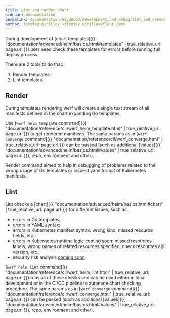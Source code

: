 ```yaml
---
title: Lint and render chart
sidebar: documentation
permalink: documentation/advanced/development_and_debug/lint_and_render_chart.html
author: Timofey Kirillov <timofey.kirillov@flant.com>
---
```


During development of [chart templates]({{ "documentation/advanced/helm/basics.html#templates" | true_relative_url: page.url }}) user need check these templates for errors before running full deploy process.

There are 2 tools to do that:

 1. Render templates.
 2. Lint templates.

## Render

During templates rendering werf will create a single text stream of all manifests defined in the chart expanding Go templates.

Use [`werf helm template` command]({{ "documentation/reference/cli/werf_helm_template.html" | true_relative_url: page.url }}) to get rendered manifests. The same params as in [`werf converge` command]({{ "documentation/reference/cli/werf_converge.html" | true_relative_url: page.url }}) can be passed (such as additional [values]({{ "documentation/advanced/helm/basics.html#values" | true_relative_url: page.url }}), repo, environment and other).

Render command aimed to help in debugging of problems related to the wrong usage of Go templates or inspect yaml format of Kubernetes manifests.

## Lint

Lint checks a [chart]({{ "documentation/advanced/helm/basics.html#chart" | true_relative_url: page.url }}) for different issues, such as:
 * errors in Go templates;
 * errors in YAML syntax;
 * errors in Kubernetes manifest syntax: wrong kind, missed resource fields, etc.;
 * errors in Kubernetes runtime logic [coming soon](https://github.com/werf/werf/issues/1187): missed resources labels, wrong names of related resources specified, check resources api version, etc.;
 * security risk analysis [coming soon](https://github.com/werf/werf/issues/1317).

[`werf helm lint` command]({{ "documentation/reference/cli/werf_helm_lint.html" | true_relative_url: page.url }}) runs all of these checks and can be used either in local development or in the CI/CD pipeline to automate chart checking procedure. The same params as in [`werf converge` command]({{ "documentation/reference/cli/werf_converge.html" | true_relative_url: page.url }}) can be passed (such as additional [values]({{ "documentation/advanced/helm/basics.html#values" | true_relative_url: page.url }}), repo, environment and other).
